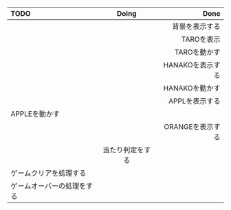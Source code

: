 | TODO | Doing | Done |
| :---         |     :---:      |          ---: |
|   |     |  背景を表示する|
|   |        |  TAROを表示 |
|   |   |TAROを動かす |
|   |  |HANAKOを表示する |
|   |  |HANAKOを動かす |
|  | |APPLを表示する  |
|  APPLEを動かす | | |
|  |  |ORANGEを表示する |
|  | 当たり判定をする| |
| ゲームクリアを処理する | | |
| ゲームオーバーの処理をする | | |